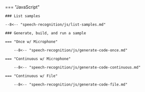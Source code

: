 === "JavaScript"

    ### List samples

    --8<-- "speech-recognition/js/list-samples.md"

    ### Generate, build, and run a sample

    === "Once w/ Microphone"

        --8<-- "speech-recognition/js/generate-code-once.md"

    === "Continuous w/ Microphone"

        --8<-- "speech-recognition/js/generate-code-continuous.md"

    === "Continuous w/ File"

        --8<-- "speech-recognition/js/generate-code-file.md"